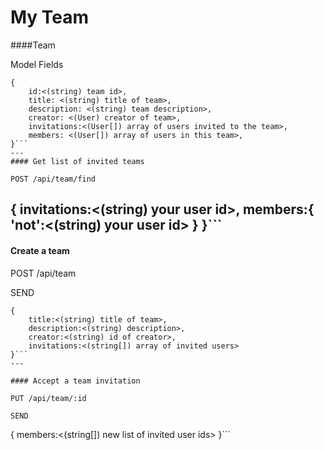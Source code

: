 # My Team
####Team

Model Fields

```
{
    id:<(string) team id>,
    title: <(string) title of team>,
    description: <(string) team description>,
    creator: <(User) creator of team>,
    invitations:<(User[]) array of users invited to the team>,
    members: <(User[]) array of users in this team>,
}```
---
#### Get list of invited teams

POST /api/team/find

```
{
    invitations:<(string) your user id>,
    members:{
        'not':<(string) your user id>
    }
}```
---
#### Create a team

POST /api/team

SEND

```
{
    title:<(string) title of team>,
    description:<(string) description>,
    creator:<(string) id of creator>,
    invitations:<(string[]) array of invited users>
}```
---

#### Accept a team invitation

PUT /api/team/:id

SEND

```
{
    members:<(string[]) new list of invited user ids>
}```
